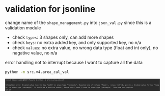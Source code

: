 # validation for jsonline
change name of the `shape_management.py` into `json_val.py` since this is a validation module
- check `types`: 3 shapes only, can add more shapes
- check `keys`: no extra added key, and only supported key, no n/a
- check `values`: no extra value, no wrong data type (float and int only), no nagative value, no n/a

error handling not to interrupt because I want to capture all the data

```bash
python -m src.v4.area_cal_val
```

![](../../Pictures/Pasted%20image%2020230610183958.png)
